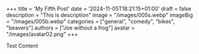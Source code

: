 +++
title = 'My Fifth Post'
date = '2024-11-05T18:21:15+01:00'
draft = false
description = "This is description"
image = "/images/005s.webp"
imageBig = "/images/005b.webp"
categories = ["general", "comedy", "bikes", "beavers"]
authors = ["Joe without a frog"]
avatar = "/images/avatar02.png"
+++

Test Content